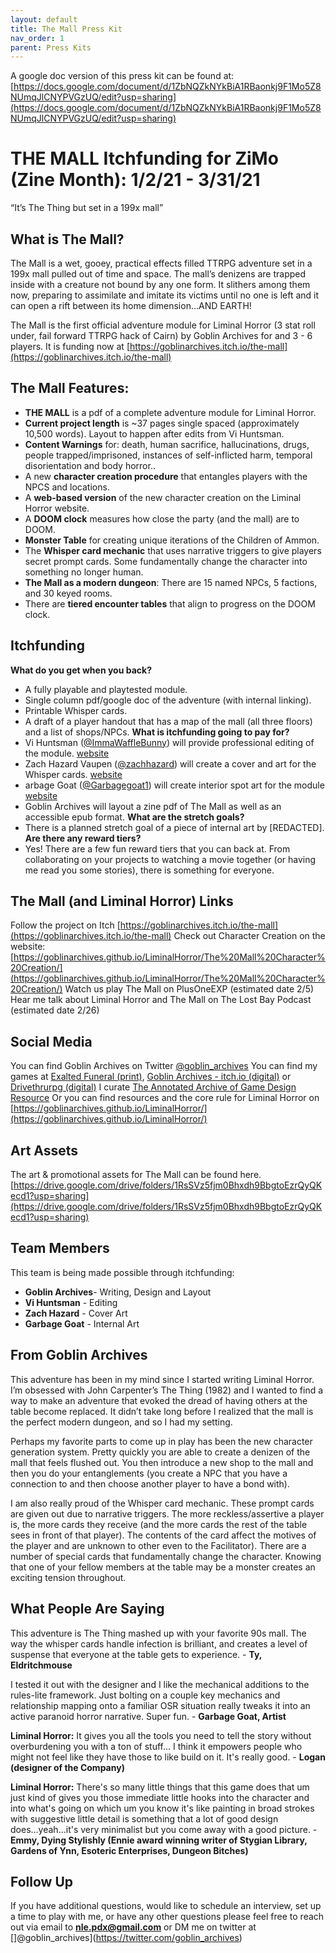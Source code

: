 ```yaml
---
layout: default
title: The Mall Press Kit
nav_order: 1
parent: Press Kits
---
```

A google doc version of this press kit can be found at: [https://docs.google.com/document/d/1ZbNQZkNYkBiA1RBaonkj9F1Mo5Z8NUmqJlCNYPVGzUQ/edit?usp=sharing](https://docs.google.com/document/d/1ZbNQZkNYkBiA1RBaonkj9F1Mo5Z8NUmqJlCNYPVGzUQ/edit?usp=sharing)

# THE MALL Itchfunding for ZiMo (Zine Month): 1/2/21 - 3/31/21
“It’s The Thing but set in a 199x mall”

## What is The Mall?
The Mall is a wet, gooey, practical effects filled TTRPG adventure set in a 199x mall pulled out of time and space. The mall’s denizens are trapped inside with a creature not bound by any one form. It slithers among them now, preparing to assimilate and imitate its victims until no one is left and it can open a rift between its home dimension…AND EARTH!

The Mall is the first official adventure module for Liminal Horror (3 stat roll under, fail forward TTRPG hack of Cairn) by Goblin Archives for and 3 - 6 players. It is funding now at [https://goblinarchives.itch.io/the-mall](https://goblinarchives.itch.io/the-mall)

## The Mall Features:
- **THE MALL** is a pdf of a complete adventure module for Liminal Horror.
- **Current project length** is ~37 pages single spaced (approximately 10,500 words). Layout to happen after edits from Vi Huntsman.
- **Content Warnings** for: death, human sacrifice, hallucinations, drugs, people trapped/imprisoned, instances of self-inflicted harm, temporal disorientation and body horror..
- A new **character creation procedure** that entangles players with the NPCS and locations.
- A **web-based version** of the new character creation on the Liminal Horror website.
- A **DOOM clock** measures how close the party (and the mall) are to DOOM.
- **Monster Table** for creating unique iterations of the Children of Ammon.
- The **Whisper card mechanic** that uses narrative triggers to give players secret prompt cards. Some fundamentally change the character into something no longer human.
- **The Mall as a modern dungeon**: There are 15 named NPCs, 5 factions, and 30 keyed rooms.
- There are **tiered encounter tables** that align to progress on the DOOM clock.

## Itchfunding
**What do you get when you back?**
- A fully playable and playtested module.
- Single column pdf/google doc of the adventure (with internal linking).
- Printable Whisper cards.
- A draft of a player handout that has a map of the mall (all three floors) and a list of shops/NPCs.
**What is itchfunding going to pay for?**
- Vi Huntsman ([@ImmaWaffleBunny](https://twitter.com/ImmaWaffleBunny)) will provide professional editing of the module. [website](https://www.youtube.com/channel/UCHjSo)
- Zach Hazard Vaupen ([@zachhazard](https://twitter.com/zachhazard)) will create a cover and art for the Whisper cards. [website](https://emo-sludge.com/)
- arbage Goat ([@Garbagegoat1](https://twitter.com/Garbagegoat1)) will create interior spot art for the module [website](https://treasuretable.us/)
- Goblin Archives will layout a zine pdf of The Mall as well as an accessible epub format.
**What are the stretch goals?**
- There is a planned stretch goal of a piece of internal art by [REDACTED].
**Are there any reward tiers?**
- Yes! There are a few fun reward tiers that you can back at. From collaborating on your projects to watching a movie together (or having me read you some stories), there is something for everyone.

## The Mall (and Liminal Horror) Links
Follow the project on Itch [https://goblinarchives.itch.io/the-mall](https://goblinarchives.itch.io/the-mall)
Check out Character Creation on the website: [https://goblinarchives.github.io/LiminalHorror/The%20Mall%20Character%20Creation/](https://goblinarchives.github.io/LiminalHorror/The%20Mall%20Character%20Creation/)
Watch us play The Mall on PlusOneEXP (estimated date 2/5)
Hear me talk about Liminal Horror and The Mall on The Lost Bay Podcast (estimated date 2/26)

## Social Media
You can find Goblin Archives on Twitter [@goblin_archives](https://twitter.com/goblin_archives)
You can find my games at [Exalted Funeral (print)](https://www.exaltedfuneral.com/products/liminal-horror-pdf), [Goblin Archives - itch.io (digital)](https://goblinarchives.itch.io/) or [Drivethrurpg (digital)](https://www.drivethrurpg.com/browse/pub/20053/Goblin-Archives)
I curate [The Annotated Archive of Game Design Resource](https://goblinarchives.github.io/LiminalHorror/Game%20Design/All%20in%20one%20place/)
Or you can find resources and the core rule for Liminal Horror on [https://goblinarchives.github.io/LiminalHorror/](https://goblinarchives.github.io/LiminalHorror/)

## Art Assets
The art & promotional assets for The Mall can be found here. [https://drive.google.com/drive/folders/1RsSVz5fjm0Bhxdh9BbgtoEzrQyQKecd1?usp=sharing](https://drive.google.com/drive/folders/1RsSVz5fjm0Bhxdh9BbgtoEzrQyQKecd1?usp=sharing)


## Team Members
This team is being made possible through itchfunding:
- **Goblin Archives**- Writing, Design and Layout
- **Vi Huntsman** - Editing
- **Zach Hazard** - Cover Art
- **Garbage Goat** - Internal Art


## From Goblin Archives
This adventure has been in my mind since I started writing Liminal Horror. I’m obsessed with John Carpenter’s The Thing (1982) and I wanted to find a way to make an adventure that evoked the dread of having others at the table become replaced. It didn’t take long before I realized that the mall is the perfect modern dungeon, and so I had my setting.

Perhaps my favorite parts to come up in play has been the new character generation system. Pretty quickly you are able to create a denizen of the mall that feels flushed out. You then introduce a new shop to the mall and then you do your entanglements (you create a NPC that you have a connection to and then choose another player to have a bond with).

I am also really proud of the Whisper card mechanic. These prompt cards are given out due to narrative triggers. The more reckless/assertive a player is, the more cards they receive (and the more cards the rest of the table sees in front of that player). The contents of the card affect the motives of the player and are unknown to other even to the Facilitator). There are a number of special cards that fundamentally change the character. Knowing that one of your fellow members at the table may be a monster creates an exciting tension throughout.

## What People Are Saying
This adventure is The Thing mashed up with your favorite 90s mall. The way the whisper cards handle infection is brilliant, and creates a level of suspense that everyone at the table gets to experience. - **Ty, Eldritchmouse**

I tested it out with the designer and I like the mechanical additions to the  rules-lite framework. Just bolting on a couple key mechanics and relationship mapping onto a familiar OSR situation really tweaks it into an active paranoid horror narrative. Super fun. - **Garbage Goat, Artist**

**Liminal Horror:** It gives you all the tools you need to tell the story without overburdening you with a ton of stuff... I think it empowers people who might not feel like they have those to like build on it. It's really good. - **Logan (designer of the Company)**

**Liminal Horror:** There's so many little things that this game does that um just kind of gives you those immediate little hooks into the character and into what's going on which um you know it's like painting in broad strokes with suggestive  little detail is something that a lot of good design does...yeah...it's very minimalist but you come away with a good picture. - **Emmy, Dying Stylishly (Ennie award winning writer of Stygian Library, Gardens of Ynn, Esoteric Enterprises, Dungeon Bitches)**

## Follow Up
If you have additional questions, would like to schedule an interview, set up a time to play with me, or have any other questions please feel free to reach out via email to **nle.pdx@gmail.com** or DM me on twitter at []@goblin_archives](https://twitter.com/goblin_archives)
